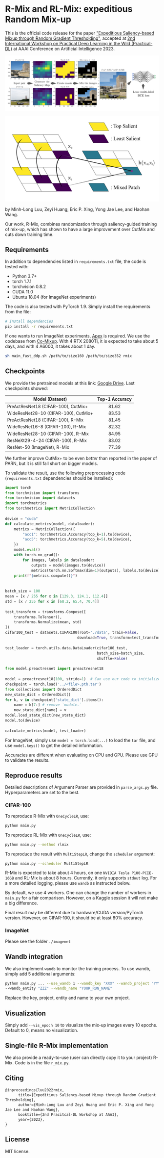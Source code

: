 # R-Mix and RL-Mix: expeditious Random Mix-up

This is the official code release for the paper ["Expeditious Saliency-based Mixup through Random
Gradient Thresholding"](https://arxiv.org/abs/2212.04875), accepted at [2nd International Workshop on Practical
Deep Learning in the Wild (Practical-DL)](https://practical-dl.github.io/#paper) at AAAI Conference on Artificial Intelligence 2023.


![](assets/Mixups.png)

![](assets/mixup%20vis%20final.png)

by Minh-Long Luu, Zeyi Huang, Eric P. Xing, Yong Jae Lee, and Haohan Wang.

Our work, R-Mix, combines randomization through saliency-guided training of mix-up, which has shown to have a large improvement over CutMix and cuts down training time.

## Requirements

In addition to dependencies listed in `requirements.txt` file, the code is tested with:

- Python 3.7+
- torch 1.7.1
- torchvision 0.8.2
- CUDA 11.0
- Ubuntu 18.04 (for ImageNet experiments)

The code is also tested with PyTorch 1.9. Simply install the requirements from the file:

```bash
# Install dependencies
pip install -r requirements.txt
```

If one wants to run ImageNet experiments, [Apex](https://github.com/NVIDIA/apex) is required. We use the codebase from 
[Co-Mixup](https://github.com/snu-mllab/Co-Mixup). With 4 RTX 2080Ti, it is expected to take about 5 days, and with 4
A6000, it takes about 1 day.

```bash
sh main_fast_ddp.sh /path/to/size160 /path/to/size352 rmix
```

## Checkpoints

We provide the pretrained models at this link: 
[Google Drive](https://drive.google.com/drive/folders/1TS4K2GTB_OTjMBPx3vBY8Jy_QEsmzCNJ?usp=sharing).
Last checkpoints showed:

| Model (Dataset)                      | Top-1 Accuracy |
|--------------------------------------|:--------------:|
| PreActResNet18 (CIFAR-100), CutMix+  |     81.62      |
| WideResNet28-10 (CIFAR-100), CutMix+ |     83.53      |
| PreActResNet18 (CIFAR-100), R-Mix    |     81.45      |
| WideResNet16-8 (CIFAR-100), R-Mix    |     82.32      |
| WideResNet28-10 (CIFAR-100), R-Mix   |     84.95      |
| ResNeXt29-4-24 (CIFAR-100), R-Mix    |     83.02      |
| ResNet-50 (ImageNet), R-Mix          |     77.39      |

We further improve CutMix+ to be even *better* than reported in the paper of PARN, but it is still fall short on bigger models. 

To validate the result, use the following preprocessing code (`requirements.txt` dependencies should be installed):

```python
import torch
from torchvision import transforms
from torchvision import datasets
import torchmetrics
from torchmetrics import MetricCollection

device = "cuda"
def calculate_metrics(model, dataloader):
    metrics = MetricCollection({
        "acc1": torchmetrics.Accuracy(top_k=1).to(device),
        "acc5": torchmetrics.Accuracy(top_k=5).to(device),
    })
    model.eval()
    with torch.no_grad():
        for images, labels in dataloader:
            outputs = model(images.to(device))
            metrics(torch.nn.Softmax(dim=1)(outputs), labels.to(device))
    print(f"{metrics.compute()}")


batch_size = 100
mean = [x / 255 for x in [129.3, 124.1, 112.4]]
std = [x / 255 for x in [68.2, 65.4, 70.4]]

test_transform = transforms.Compose([
    transforms.ToTensor(),
    transforms.Normalize(mean, std)
])
cifar100_test = datasets.CIFAR100(root='./data', train=False,
                                 download=True, transform=test_transform)

test_loader = torch.utils.data.DataLoader(cifar100_test,
                                          batch_size=batch_size,
                                          shuffle=False)

from model.preactresnet import preactresnet18

model = preactresnet18(100, stride=1)  # Can use our code to initialize this model
checkpoint = torch.load('../<file>.pth.tar')
from collections import OrderedDict
new_state_dict = OrderedDict()
for k, v in checkpoint['state_dict'].items():
    name = k[7:] # remove `module.`
    new_state_dict[name] = v
model.load_state_dict(new_state_dict)
model.to(device)

calculate_metrics(model, test_loader)
```

For ImageNet, simply use `model = torch.load(...)` to load the `tar` file, and use `model.keys()` to get the detailed information.

Accuracies are different when evaluating on CPU and GPU. Please use GPU to validate the results.

## Reproduce results

Detailed descriptions of Argument Parser are provided in `parse_args.py` file. Hyperparameters are set to the best.
### CIFAR-100

To reproduce R-Mix with `OneCycleLR`, use:

```bash
python main.py
```

To reproduce RL-Mix with `OneCycleLR`, use:

```bash
python main.py --method rlmix
```

To reproduce the result with `MultiStepLR`, change the `scheduler` argument:

```bash
python main.py --scheduler MultiStepLR
```


R-Mix is expected to take about 4 hours, on one `NVIDIA Tesla P100-PCIE-16GB` and RL-Mix is about 8 hours. 
Currently, it only supports `stdout` log. For a more detailed logging, please use `wandb` as instructed below.

By default, we use 4 workers. One can change the number of workers in `main.py` for a fair comparison. However, on a Kaggle session it will
not make a big difference.

Final result may be different due to hardware/CUDA version/PyTorch version. However, on CIFAR-100, it should be at least 80% accuracy.

### ImageNet
Please see the folder `./imagenet`

## Wandb integration

We also implement `wandb` to monitor the training process. To use wandb, simply add 5 additional arguments:

```bash
python main.py ... --use_wandb 1 --wandb_key "XXX" --wandb_project "YYY" \
--wandb_entity "ZZZ" --wandb_name "YOUR_RUN_NAME"
```

Replace the key, project, entity and name to your own project.

## Visualization
Simply add `--vis_epoch 10` to visualize the mix-up images every 10 epochs. Default to 0, means no visualization.

## Single-file R-Mix implementation

We also provide a ready-to-use (user can directly copy it to your project) R-Mix. Code is in the
file `r_mix.py`.

## Citing
```
@inproceedings{luu2022rmix,
      title={Expeditious Saliency-based Mixup through Random Gradient Thresholding}, 
      author={Minh-Long Luu and Zeyi Huang and Eric P. Xing and Yong Jae Lee and Haohan Wang},
      booktitle={2nd Pracitcal-DL Workshop at AAAI},
      year={2023},
}
```

## License
MIT license.